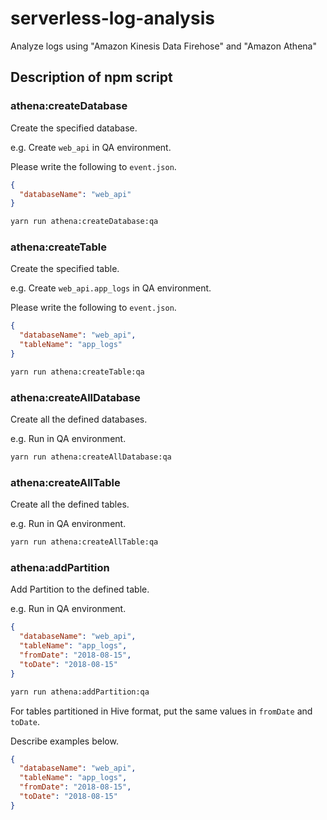 # serverless-log-analysis
Analyze logs using "Amazon Kinesis Data Firehose" and "Amazon Athena"

## Description of npm script

### athena:createDatabase

Create the specified database.

e.g. Create `web_api` in QA environment.

Please write the following to `event.json`.

```json
{
  "databaseName": "web_api"
}
```

```bash
yarn run athena:createDatabase:qa
```

### athena:createTable

Create the specified table.

e.g. Create `web_api.app_logs` in QA environment.

Please write the following to `event.json`.

```json
{
  "databaseName": "web_api",
  "tableName": "app_logs"
}
```

```bash
yarn run athena:createTable:qa
```

### athena:createAllDatabase

Create all the defined databases.

e.g. Run in QA environment.

```bash
yarn run athena:createAllDatabase:qa
```

### athena:createAllTable

Create all the defined tables.

e.g. Run in QA environment.

```bash
yarn run athena:createAllTable:qa
```

### athena:addPartition

Add Partition to the defined table.

e.g. Run in QA environment.

```json
{
  "databaseName": "web_api",
  "tableName": "app_logs",
  "fromDate": "2018-08-15",
  "toDate": "2018-08-15"
}
```

```bash
yarn run athena:addPartition:qa
```

For tables partitioned in Hive format, put the same values in `fromDate` and` toDate`.

Describe examples below.

```json
{
  "databaseName": "web_api",
  "tableName": "app_logs",
  "fromDate": "2018-08-15",
  "toDate": "2018-08-15"
}
```
